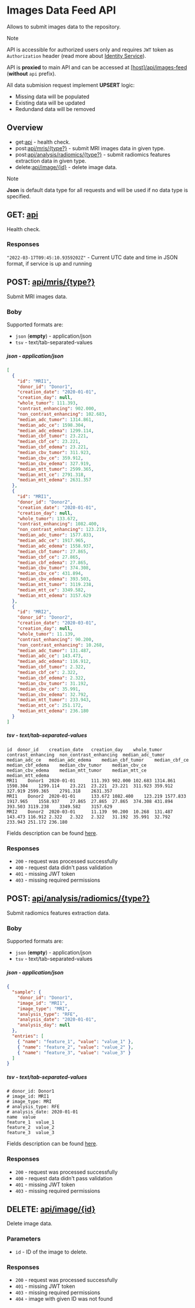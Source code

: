 # Images Data Feed API
Allows to submit images data to the repository.

> [!Note]
> API is accessible for authorized users only and requires `JWT` token as `Authorization` header (read more about [Identity Service](https://github.com/dkfz-unite/unite-identity)).

API is **proxied** to main API and can be accessed at [[host]/api/images-feed](http://localhost/api/images-feed) (**without** `api` prefix).

All data submision request implement **UPSERT** logic:
- Missing data will be populated
- Existing data will be updated
- Redundand data will be removed


## Overview
- get:[api](#get-api) - health check.
- post:[api/mris/{type?}](#post-apimristype) - submit MRI images data in given type.
- post:[api/analysis/radiomics/{type?}](#post-apianalysisradiomicstype) - submit radiomics features extraction data in given type.
- delete:[api/image/{id}](#delete-apiimageid) - delete image data.

> [!Note]
> **Json** is default data type for all requests and will be used if no data type is specified.


## GET: [api](http://localhost:5102/api)
Health check.

### Responses
`"2022-03-17T09:45:10.9359202Z"` - Current UTC date and time in JSON format, if service is up and running


## POST: [api/mris/{type?}](http://localhost:5102/api/mris)
Submit MRI images data.

### Boby
Supported formats are:
- `json` (**empty**) - application/json
- `tsv` - text/tab-separated-values

##### json - application/json
```json
[
  {
    "id": "MRI1",
    "donor_id": "Donor1",
    "creation_date": "2020-01-01",
    "creation_day": null,
    "whole_tumor": 111.393,
    "contrast_enhancing": 902.000,
    "non_contrast_enhancing": 102.683,
    "median_adc_tumor": 1314.861,
    "median_adc_ce": 1598.304,
    "median_adc_edema": 1299.114,
    "median_cbf_tumor": 23.221,
    "median_cbf_ce": 23.221,
    "median_cbf_edema": 23.221,
    "median_cbv_tumor": 311.923,
    "median_cbv_ce": 359.912,
    "median_cbv_edema": 327.919,
    "median_mtt_tumor": 2599.365,
    "median_mtt_ce": 2791.318,
    "median_mtt_edema": 2631.357
  },
  {
    "id": "MRI1",
    "donor_id": "Donor2",
    "creation_date": "2020-01-01",
    "creation_day": null,
    "whole_tumor": 133.672,
    "contrast_enhancing": 1082.400,
    "non_contrast_enhancing": 123.219,
    "median_adc_tumor": 1577.833,
    "median_adc_ce": 1917.965,
    "median_adc_edema": 1558.937,
    "median_cbf_tumor": 27.865,
    "median_cbf_ce": 27.865,
    "median_cbf_edema": 27.865,
    "median_cbv_tumor": 374.308,
    "median_cbv_ce": 431.894,
    "median_cbv_edema": 393.503,
    "median_mtt_tumor": 3119.238,
    "median_mtt_ce": 3349.582,
    "median_mtt_edema": 3157.629
  },
  {
    "id": "MRI2",
    "donor_id": "Donor2",
    "creation_date": "2020-03-01",
    "creation_day": null,
    "whole_tumor": 11.139,
    "contrast_enhancing": 90.200,
    "non_contrast_enhancing": 10.268,
    "median_adc_tumor": 131.487,
    "median_adc_ce": 143.473,
    "median_adc_edema": 116.912,
    "median_cbf_tumor": 2.322,
    "median_cbf_ce": 2.322,
    "median_cbf_edema": 2.322,
    "median_cbv_tumor": 31.192,
    "median_cbv_ce": 35.991,
    "median_cbv_edema": 32.792,
    "median_mtt_tumor": 233.943,
    "median_mtt_ce": 251.172,
    "median_mtt_edema": 236.180
  }
]
```

##### tsv - text/tab-separated-values
```tsv
id	donor_id	creation_date	creation_day	whole_tumor	contrast_enhancing	non_contrast_enhancing	median_adc_tumor	median_adc_ce	median_adc_edema	median_cbf_tumor	median_cbf_ce	median_cbf_edema	median_cbv_tumor	median_cbv_ce	median_cbv_edema	median_mtt_tumor	median_mtt_ce	median_mtt_edema
MRI1	Donor1	2020-01-01		111.393	902.000	102.683	1314.861	1598.304	1299.114	23.221	23.221	23.221	311.923	359.912	327.919	2599.365	2791.318	2631.357
MRI1	Donor2	2020-01-01		133.672	1082.400	123.219	1577.833	1917.965	1558.937	27.865	27.865	27.865	374.308	431.894	393.503	3119.238	3349.582	3157.629
MRI2	Donor2	2020-03-01		11.139	90.200	10.268	131.487	143.473	116.912	2.322	2.322	2.322	31.192	35.991	32.792	233.943	251.172	236.180
```
Fields description can be found [here](api-models-mris.md).

### Responses
- `200` - request was processed successfully
- `400` - request data didn't pass validation
- `401` - missing JWT token
- `403` - missing required permissions


## POST: [api/analysis/radiomics/{type?}](http://localhost:5102/api/analysis/radiomics)
Submit radiomics features extraction data.

### Boby
Supported formats are:
- `json` (**empty**) - application/json
- `tsv` - text/tab-separated-values

##### json - application/json
```json
{
  "sample": {
    "donor_id": "Donor1",
    "image_id": "MRI1",
    "image_type": "MRI",
    "analysis_type": "RFE",
    "analysis_date": "2020-01-01",
    "analysis_day": null
  },
  "entries": [
    { "name": "feature_1", "value": "value_1" },
    { "name": "feature_2", "value": "value_2" },
    { "name": "feature_3", "value": "value_3" }
  ]
}
```

##### tsv - text/tab-separated-values
```tsv
# donor_id: Donor1
# image_id: MRI1
# image_type: MRI
# analysis_type: RFE
# analysis_date: 2020-01-01
name  value
feature_1  value_1
feature_2  value_2
feature_3  value_3
```
Fields description can be found [here](api-models-radiomics.md).

### Responses
- `200` - request was processed successfully
- `400` - request data didn't pass validation
- `401` - missing JWT token
- `403` - missing required permissions


## DELETE: [api/image/{id}](http://localhost:5102/api/image/1)
Delete image data.

### Parameters
- `id` - ID of the image to delete.

### Responses
- `200` - request was processed successfully
- `401` - missing JWT token
- `403` - missing required permissions
- `404` - image with given ID was not found
